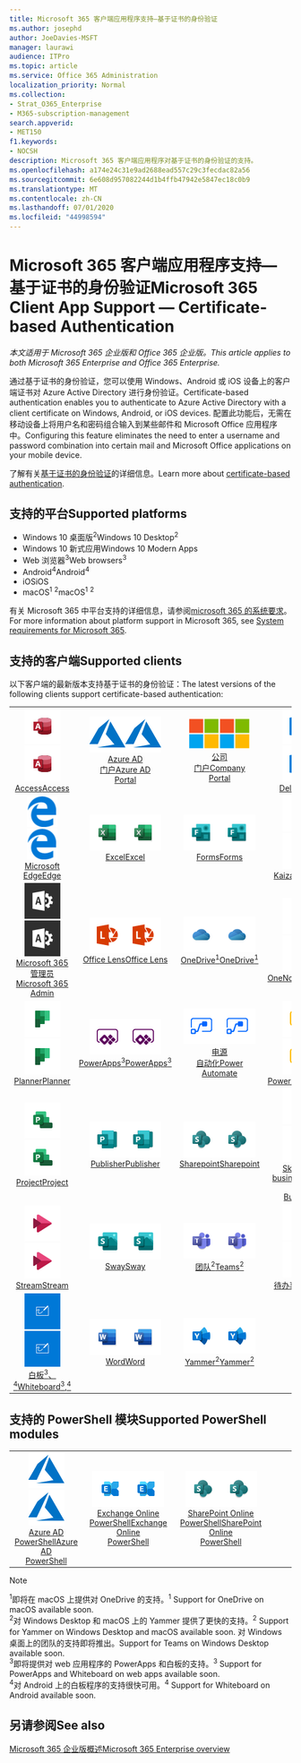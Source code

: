 ```yaml
---
title: Microsoft 365 客户端应用程序支持—基于证书的身份验证
ms.author: josephd
author: JoeDavies-MSFT
manager: laurawi
audience: ITPro
ms.topic: article
ms.service: Office 365 Administration
localization_priority: Normal
ms.collection:
- Strat_O365_Enterprise
- M365-subscription-management
search.appverid:
- MET150
f1.keywords:
- NOCSH
description: Microsoft 365 客户端应用程序对基于证书的身份验证的支持。
ms.openlocfilehash: a174e24c31e9ad2688ead557c29c3fecdac82a56
ms.sourcegitcommit: 6e608d957082244d1b4ffb47942e5847ec18c0b9
ms.translationtype: MT
ms.contentlocale: zh-CN
ms.lasthandoff: 07/01/2020
ms.locfileid: "44998594"
---
```

# <a name="microsoft-365-client-app-support--certificate-based-authentication"></a><span data-ttu-id="ede54-103">Microsoft 365 客户端应用程序支持—基于证书的身份验证</span><span class="sxs-lookup"><span data-stu-id="ede54-103">Microsoft 365 Client App Support — Certificate-based Authentication</span></span>

<span data-ttu-id="ede54-104">*本文适用于 Microsoft 365 企业版和 Office 365 企业版。*</span><span class="sxs-lookup"><span data-stu-id="ede54-104">*This article applies to both Microsoft 365 Enterprise and Office 365 Enterprise.*</span></span>

<span data-ttu-id="ede54-105">通过基于证书的身份验证，您可以使用 Windows、Android 或 iOS 设备上的客户端证书对 Azure Active Directory 进行身份验证。</span><span class="sxs-lookup"><span data-stu-id="ede54-105">Certificate-based authentication enables you to authenticate to Azure Active Directory with a client certificate on Windows, Android, or iOS devices.</span></span> <span data-ttu-id="ede54-106">配置此功能后，无需在移动设备上将用户名和密码组合输入到某些邮件和 Microsoft Office 应用程序中。</span><span class="sxs-lookup"><span data-stu-id="ede54-106">Configuring this feature eliminates the need to enter a username and password combination into certain mail and Microsoft Office applications on your mobile device.</span></span>

<span data-ttu-id="ede54-107">了解有关[基于证书的身份验证](https://docs.microsoft.com/azure/active-directory/authentication/active-directory-certificate-based-authentication-get-started)的详细信息。</span><span class="sxs-lookup"><span data-stu-id="ede54-107">Learn more about [certificate-based authentication](https://docs.microsoft.com/azure/active-directory/authentication/active-directory-certificate-based-authentication-get-started).</span></span>

## <a name="supported-platforms"></a><span data-ttu-id="ede54-108">支持的平台</span><span class="sxs-lookup"><span data-stu-id="ede54-108">Supported platforms</span></span>

 - <span data-ttu-id="ede54-109">Windows 10 桌面版<sup>2</sup></span><span class="sxs-lookup"><span data-stu-id="ede54-109">Windows 10 Desktop<sup>2</sup></span></span>
 - <span data-ttu-id="ede54-110">Windows 10 新式应用</span><span class="sxs-lookup"><span data-stu-id="ede54-110">Windows 10 Modern Apps</span></span>
 - <span data-ttu-id="ede54-111">Web 浏览器<sup>3</sup></span><span class="sxs-lookup"><span data-stu-id="ede54-111">Web browsers<sup>3</sup></span></span>
 - <span data-ttu-id="ede54-112">Android<sup>4</sup></span><span class="sxs-lookup"><span data-stu-id="ede54-112">Android<sup>4</sup></span></span>
 - <span data-ttu-id="ede54-113">iOS</span><span class="sxs-lookup"><span data-stu-id="ede54-113">iOS</span></span>
 - <span data-ttu-id="ede54-114">macOS<sup>1</sup> <sup>2</sup></span><span class="sxs-lookup"><span data-stu-id="ede54-114">macOS<sup>1</sup> <sup>2</sup></span></span>

<span data-ttu-id="ede54-115">有关 Microsoft 365 中平台支持的详细信息，请参阅[microsoft 365 的系统要求](https://products.office.com/office-system-requirements)。</span><span class="sxs-lookup"><span data-stu-id="ede54-115">For more information about platform support in Microsoft 365, see [System requirements for Microsoft 365](https://products.office.com/office-system-requirements).</span></span>

## <a name="supported-clients"></a><span data-ttu-id="ede54-116">支持的客户端</span><span class="sxs-lookup"><span data-stu-id="ede54-116">Supported clients</span></span>

<span data-ttu-id="ede54-117">以下客户端的最新版本支持基于证书的身份验证：</span><span class="sxs-lookup"><span data-stu-id="ede54-117">The latest versions of the following clients support certificate-based authentication:</span></span>

| | | | | | |
|:---:|:---:|:---:|:---:|:---:|:---:|
| <span data-ttu-id="ede54-118">![Access 图标](media/o365-access-64x64.png)</span><span class="sxs-lookup"><span data-stu-id="ede54-118">![Access icon](media/o365-access-64x64.png)</span></span> <br> [<span data-ttu-id="ede54-119">Access</span><span class="sxs-lookup"><span data-stu-id="ede54-119">Access</span></span>](https://products.office.com/access) | <span data-ttu-id="ede54-120">![Azure 图标](media/o365-azure-64x64.png)</span><span class="sxs-lookup"><span data-stu-id="ede54-120">![Azure icon](media/o365-azure-64x64.png)</span></span> <br> [<span data-ttu-id="ede54-121">Azure AD <br> 门户</span><span class="sxs-lookup"><span data-stu-id="ede54-121">Azure AD <br> Portal </span></span>](https://azure.microsoft.com/features/azure-portal/) | <span data-ttu-id="ede54-122">![公司门户图标](media/o365-microsoft-64x64.png)</span><span class="sxs-lookup"><span data-stu-id="ede54-122">![Company portal icon](media/o365-microsoft-64x64.png)</span></span> <br> [<span data-ttu-id="ede54-123">公司 <br> 门户</span><span class="sxs-lookup"><span data-stu-id="ede54-123">Company <br> Portal </span></span>](https://docs.microsoft.com/intune-user-help/sign-in-to-the-company-portal) | <span data-ttu-id="ede54-124">![Delve 图标](media/o365-delve-64x64.png)</span><span class="sxs-lookup"><span data-stu-id="ede54-124">![Delve icon](media/o365-delve-64x64.png)</span></span> <br> [<span data-ttu-id="ede54-125">Delve</span><span class="sxs-lookup"><span data-stu-id="ede54-125">Delve</span></span>](https://products.office.com/business/intelligent-search) | <span data-ttu-id="ede54-126">![Dynamics 365 图标](media/o365-dynamics365-64x64.png)</span><span class="sxs-lookup"><span data-stu-id="ede54-126">![Dynamics 365 icon](media/o365-dynamics365-64x64.png)</span></span> <br> [<span data-ttu-id="ede54-127">Dynamics 365</span><span class="sxs-lookup"><span data-stu-id="ede54-127">Dynamics 365</span></span>](https://dynamics.microsoft.com) 
| <span data-ttu-id="ede54-128">![边缘图标](media/o365-edge-64x64.png)</span><span class="sxs-lookup"><span data-stu-id="ede54-128">![Edge icon](media/o365-edge-64x64.png)</span></span> <br> [<span data-ttu-id="ede54-129">Microsoft Edge</span><span class="sxs-lookup"><span data-stu-id="ede54-129">Edge</span></span>](https://www.microsoft.com/windows/microsoft-edge) | <span data-ttu-id="ede54-130">![Excel 图标](media/o365-excel-64x64.png)</span><span class="sxs-lookup"><span data-stu-id="ede54-130">![Excel icon](media/o365-excel-64x64.png)</span></span> <br> [<span data-ttu-id="ede54-131">Excel</span><span class="sxs-lookup"><span data-stu-id="ede54-131">Excel</span></span>](https://products.office.com/excel) | <span data-ttu-id="ede54-132">![Forms 图标](media/o365-forms-64x64.png)</span><span class="sxs-lookup"><span data-stu-id="ede54-132">![Forms icon](media/o365-forms-64x64.png)</span></span> <br> [<span data-ttu-id="ede54-133">Forms</span><span class="sxs-lookup"><span data-stu-id="ede54-133">Forms</span></span>](https://flow.microsoft.com/connectors/shared_microsoftforms/microsoft-forms/) | <span data-ttu-id="ede54-134">![Kaizala 图标](media/o365-kaizala-64x64.png)</span><span class="sxs-lookup"><span data-stu-id="ede54-134">![Kaizala icon](media/o365-kaizala-64x64.png)</span></span> <br> [<span data-ttu-id="ede54-135">Kaizala</span><span class="sxs-lookup"><span data-stu-id="ede54-135">Kaizala</span></span>](https://products.office.com/en/business/microsoft-kaizala) | <span data-ttu-id="ede54-136">![Office.com 图标](media/o365-office-64x64.png)</span><span class="sxs-lookup"><span data-stu-id="ede54-136">![Office.com icon](media/o365-office-64x64.png)</span></span> <br> [<span data-ttu-id="ede54-137">Office.com</span><span class="sxs-lookup"><span data-stu-id="ede54-137">Office.com</span></span>](https://www.office.com/) 
| <span data-ttu-id="ede54-138">![Office 365 管理员图标](media/o365-o365admin-64x64.png)</span><span class="sxs-lookup"><span data-stu-id="ede54-138">![Office 365 Admin icon](media/o365-o365admin-64x64.png)</span></span> <br> [<span data-ttu-id="ede54-139">Microsoft 365 <br> 管理员</span><span class="sxs-lookup"><span data-stu-id="ede54-139">Microsoft 365 <br> Admin</span></span>](https://products.office.com/business/manage-office-365-admin-app) | <span data-ttu-id="ede54-140">![镜头图标](media/o365-lens-64x64.png)</span><span class="sxs-lookup"><span data-stu-id="ede54-140">![Lens icon](media/o365-lens-64x64.png)</span></span> <br> [<span data-ttu-id="ede54-141">Office Lens</span><span class="sxs-lookup"><span data-stu-id="ede54-141">Office Lens</span></span>](https://www.microsoft.com/p/office-lens/9wzdncrfj3t8?activetab=pivot%3Aoverviewtab) | <span data-ttu-id="ede54-142">![OneDrive for Business 图标](media/o365-OneDrive-64x64.png)</span><span class="sxs-lookup"><span data-stu-id="ede54-142">![OneDrive for Business icon](media/o365-OneDrive-64x64.png)</span></span> <br> [<span data-ttu-id="ede54-143">OneDrive<sup>1</sup></span><span class="sxs-lookup"><span data-stu-id="ede54-143">OneDrive<sup>1</sup></span></span>](https://products.office.com/onedrive-for-business/online-cloud-storage) |  <span data-ttu-id="ede54-144">![OneNote 图标](media/o365-OneNote-64x64.png)</span><span class="sxs-lookup"><span data-stu-id="ede54-144">![OneNote icon](media/o365-OneNote-64x64.png)</span></span> <br> [<span data-ttu-id="ede54-145">OneNote</span><span class="sxs-lookup"><span data-stu-id="ede54-145">OneNote</span></span>](https://products.office.com/onenote) | <span data-ttu-id="ede54-146">![Outlook 图标](media/o365-outlook-64x64.png)</span><span class="sxs-lookup"><span data-stu-id="ede54-146">![Outlook icon](media/o365-outlook-64x64.png)</span></span> <br> [<span data-ttu-id="ede54-147">Outlook</span><span class="sxs-lookup"><span data-stu-id="ede54-147">Outlook</span></span>](https://products.office.com/outlook) 
| <span data-ttu-id="ede54-148">![Planner 图标](media/o365-planner-64x64.png)</span><span class="sxs-lookup"><span data-stu-id="ede54-148">![Planner icon](media/o365-planner-64x64.png)</span></span> <br> [<span data-ttu-id="ede54-149">Planner</span><span class="sxs-lookup"><span data-stu-id="ede54-149">Planner</span></span>](https://products.office.com/business/task-management-software) | <span data-ttu-id="ede54-150">![PowerApps 图标](media/o365-powerapps-64x64.png)</span><span class="sxs-lookup"><span data-stu-id="ede54-150">![PowerApps icon](media/o365-powerapps-64x64.png)</span></span> <br> [<span data-ttu-id="ede54-151">PowerApps<sup>3</sup></span><span class="sxs-lookup"><span data-stu-id="ede54-151">PowerApps<sup>3</sup></span></span>](https://powerapps.microsoft.com) | <span data-ttu-id="ede54-152">![电源自动图标](media/o365-flow-64x64.png)</span><span class="sxs-lookup"><span data-stu-id="ede54-152">![Power Automate icon](media/o365-flow-64x64.png)</span></span> <br> [<span data-ttu-id="ede54-153">电源 <br> 自动化</span><span class="sxs-lookup"><span data-stu-id="ede54-153">Power <br> Automate</span></span>](https://flow.microsoft.com) | <span data-ttu-id="ede54-154">![PowerBI 图标](media/o365-powerbi-64x64.png)</span><span class="sxs-lookup"><span data-stu-id="ede54-154">![PowerBI icon](media/o365-powerbi-64x64.png)</span></span> <br> [<span data-ttu-id="ede54-155">Power BI</span><span class="sxs-lookup"><span data-stu-id="ede54-155">Power BI</span></span>](https://powerbi.microsoft.com)| <span data-ttu-id="ede54-156">![PowerPoint 图标](media/o365-powerpoint-64x64.png)</span><span class="sxs-lookup"><span data-stu-id="ede54-156">![PowerPoint icon](media/o365-powerpoint-64x64.png)</span></span> <br> [<span data-ttu-id="ede54-157">PowerPoint</span><span class="sxs-lookup"><span data-stu-id="ede54-157">PowerPoint</span></span>](https://products.office.com/powerpoint) 
| <span data-ttu-id="ede54-158">![Project 图标](media/o365-project-64x64.png)</span><span class="sxs-lookup"><span data-stu-id="ede54-158">![Project icon](media/o365-project-64x64.png)</span></span> <br> [<span data-ttu-id="ede54-159">Project</span><span class="sxs-lookup"><span data-stu-id="ede54-159">Project</span></span>](https://products.office.com/project) | <span data-ttu-id="ede54-160">![Publisher 图标](media/o365-publisher-64x64.png)</span><span class="sxs-lookup"><span data-stu-id="ede54-160">![Publisher icon](media/o365-publisher-64x64.png)</span></span> <br> [<span data-ttu-id="ede54-161">Publisher</span><span class="sxs-lookup"><span data-stu-id="ede54-161">Publisher</span></span>](https://products.office.com/publisher) | <span data-ttu-id="ede54-162">![SharePoint 图标](media/o365-sharepoint-64x64.png)</span><span class="sxs-lookup"><span data-stu-id="ede54-162">![SharePoint icon](media/o365-sharepoint-64x64.png)</span></span> <br> [<span data-ttu-id="ede54-163">Sharepoint</span><span class="sxs-lookup"><span data-stu-id="ede54-163">Sharepoint</span></span>](https://products.office.com/sharepoint) | <span data-ttu-id="ede54-164">![Skype for Business 图标](media/o365-skypeforbusiness-64x64.png)</span><span class="sxs-lookup"><span data-stu-id="ede54-164">![Skype for Business icon](media/o365-skypeforbusiness-64x64.png)</span></span> <br> [<span data-ttu-id="ede54-165">Skype for <br> business</span><span class="sxs-lookup"><span data-stu-id="ede54-165">Skype for <br> Business</span></span>](https://www.skype.com/business/) | <span data-ttu-id="ede54-166">![粘滞便笺图标](media/o365-stickynotes-64x64.png)</span><span class="sxs-lookup"><span data-stu-id="ede54-166">![Sticky Notes icon](media/o365-stickynotes-64x64.png)</span></span> <br> [<span data-ttu-id="ede54-167">粘滞便笺</span><span class="sxs-lookup"><span data-stu-id="ede54-167">Sticky Notes</span></span>](https://www.microsoft.com/p/microsoft-sticky-notes/9nblggh4qghw) 
| <span data-ttu-id="ede54-168">![Stream 图标](media/o365-stream-64x64.png)</span><span class="sxs-lookup"><span data-stu-id="ede54-168">![Stream icon](media/o365-stream-64x64.png)</span></span> <br> [<span data-ttu-id="ede54-169">Stream</span><span class="sxs-lookup"><span data-stu-id="ede54-169">Stream</span></span>](https://stream.microsoft.com) | <span data-ttu-id="ede54-170">![Sway 图标](media/o365-sway-64x64.png)</span><span class="sxs-lookup"><span data-stu-id="ede54-170">![Sway icon](media/o365-sway-64x64.png)</span></span> <br> [<span data-ttu-id="ede54-171">Sway</span><span class="sxs-lookup"><span data-stu-id="ede54-171">Sway</span></span>](https://sway.com) | <span data-ttu-id="ede54-172">![Teams 图标](media/o365-teams-64x64.png)</span><span class="sxs-lookup"><span data-stu-id="ede54-172">![Teams icon](media/o365-teams-64x64.png)</span></span> <br> [<span data-ttu-id="ede54-173">团队<sup>2</sup></span><span class="sxs-lookup"><span data-stu-id="ede54-173">Teams<sup>2</sup></span></span>](https://products.office.com/microsoft-teams/group-chat-software) | <span data-ttu-id="ede54-174">![To Do 图标](media/o365-todo-64x64.png)</span><span class="sxs-lookup"><span data-stu-id="ede54-174">![To Do icon](media/o365-todo-64x64.png)</span></span> <br> [<span data-ttu-id="ede54-175">待办事项</span><span class="sxs-lookup"><span data-stu-id="ede54-175">To Do</span></span>](https://todo.microsoft.com) | <span data-ttu-id="ede54-176">![Visio 图标](media/o365-visio-64x64.png)</span><span class="sxs-lookup"><span data-stu-id="ede54-176">![Visio icon](media/o365-visio-64x64.png)</span></span> <br> [<span data-ttu-id="ede54-177">Visio</span><span class="sxs-lookup"><span data-stu-id="ede54-177">Visio</span></span>](https://products.office.com/visio/flowchart-software) 
| <span data-ttu-id="ede54-178">![Whiteboard 图标](media/o365-whiteboard-64x64.png)</span><span class="sxs-lookup"><span data-stu-id="ede54-178">![Whiteboard icon](media/o365-whiteboard-64x64.png)</span></span> <br> [<span data-ttu-id="ede54-179">白板<sup>3</sup>、<sup>4</sup></span><span class="sxs-lookup"><span data-stu-id="ede54-179">Whiteboard<sup>3</sup>,<sup>4</sup></span></span>](https://whiteboard.microsoft.com/) | <span data-ttu-id="ede54-180">![Word 图标](media/o365-word-64x64.png)</span><span class="sxs-lookup"><span data-stu-id="ede54-180">![Word icon](media/o365-word-64x64.png)</span></span> <br> [<span data-ttu-id="ede54-181">Word</span><span class="sxs-lookup"><span data-stu-id="ede54-181">Word</span></span>](https://products.office.com/word) | <span data-ttu-id="ede54-182">![Yammer 图标](media/o365-yammer-64x64.png)</span><span class="sxs-lookup"><span data-stu-id="ede54-182">![Yammer icon](media/o365-yammer-64x64.png)</span></span> <br> [<span data-ttu-id="ede54-183">Yammer<sup>2</sup></span><span class="sxs-lookup"><span data-stu-id="ede54-183">Yammer<sup>2</sup></span></span>](https://products.office.com/yammer/yammer-overview) |

## <a name="supported-powershell-modules"></a><span data-ttu-id="ede54-184">支持的 PowerShell 模块</span><span class="sxs-lookup"><span data-stu-id="ede54-184">Supported PowerShell modules</span></span>

| | | | | | |
|:---:|:---:|:---:|:---:|:---:|:---:|
| <span data-ttu-id="ede54-185">![Azure 图标](media/o365-azure-64x64.png)</span><span class="sxs-lookup"><span data-stu-id="ede54-185">![Azure icon](media/o365-azure-64x64.png)</span></span> <br> [<span data-ttu-id="ede54-186">Azure AD <br> PowerShell</span><span class="sxs-lookup"><span data-stu-id="ede54-186">Azure AD <br> PowerShell</span></span>](https://docs.microsoft.com/powershell/azure/active-directory/overview?view=azureadps-2.0) | <span data-ttu-id="ede54-187">![Exchange 图标](media/o365-exchange-64x64.png)</span><span class="sxs-lookup"><span data-stu-id="ede54-187">![Exchange icon](media/o365-exchange-64x64.png)</span></span> <br> [<span data-ttu-id="ede54-188">Exchange Online <br> PowerShell</span><span class="sxs-lookup"><span data-stu-id="ede54-188">Exchange Online <br> PowerShell</span></span>](https://docs.microsoft.com/powershell/exchange/exchange-online/exchange-online-powershell?view=exchange-ps) | <span data-ttu-id="ede54-189">![SharePoint 图标](media/o365-sharepoint-64x64.png)</span><span class="sxs-lookup"><span data-stu-id="ede54-189">![SharePoint icon](media/o365-sharepoint-64x64.png)</span></span> <br> [<span data-ttu-id="ede54-190">SharePoint Online <br> PowerShell</span><span class="sxs-lookup"><span data-stu-id="ede54-190">SharePoint Online <br> PowerShell</span></span>](https://docs.microsoft.com/powershell/sharepoint/sharepoint-online/connect-sharepoint-online)

> [!NOTE]
> <span data-ttu-id="ede54-191"><sup>1</sup>即将在 macOS 上提供对 OneDrive 的支持。</span><span class="sxs-lookup"><span data-stu-id="ede54-191"><sup>1</sup> Support for OneDrive on macOS available soon.</span></span> <br>
> <span data-ttu-id="ede54-192"><sup>2</sup>对 Windows Desktop 和 macOS 上的 Yammer 提供了更快的支持。</span><span class="sxs-lookup"><span data-stu-id="ede54-192"><sup>2</sup> Support for Yammer on Windows Desktop and macOS available soon.</span></span> <span data-ttu-id="ede54-193">对 Windows 桌面上的团队的支持即将推出。</span><span class="sxs-lookup"><span data-stu-id="ede54-193">Support for Teams on Windows Desktop available soon.</span></span><br>
> <span data-ttu-id="ede54-194"><sup>3</sup>即将提供对 web 应用程序的 PowerApps 和白板的支持。</span><span class="sxs-lookup"><span data-stu-id="ede54-194"><sup>3</sup> Support for PowerApps and Whiteboard on web apps available soon.</span></span> <br>
> <span data-ttu-id="ede54-195"><sup>4</sup>对 Android 上的白板程序的支持很快可用。</span><span class="sxs-lookup"><span data-stu-id="ede54-195"><sup>4</sup> Support for Whiteboard on Android available soon.</span></span>

## <a name="see-also"></a><span data-ttu-id="ede54-196">另请参阅</span><span class="sxs-lookup"><span data-stu-id="ede54-196">See also</span></span>

[<span data-ttu-id="ede54-197">Microsoft 365 企业版概述</span><span class="sxs-lookup"><span data-stu-id="ede54-197">Microsoft 365 Enterprise overview</span></span>](https://docs.microsoft.com/microsoft-365/enterprise/microsoft-365-overview)
